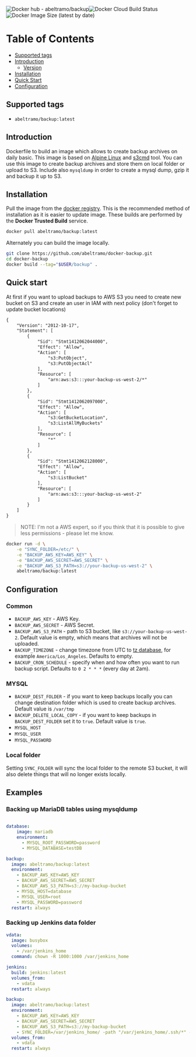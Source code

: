 ![Docker hub - abeltramo/backup](https://img.shields.io/badge/docker-abeltramo%2Fbackup-success)![Docker Cloud Build Status](https://img.shields.io/docker/cloud/build/abeltramo/backup)![Docker Image Size (latest by date)](https://img.shields.io/docker/image-size/abeltramo/backup)

# Table of Contents

- [Supported tags](#supported-tags)
- [Introduction](#introduction)
    - [Version](#version)
- [Installation](#installation)
- [Quick Start](#quick-start)
- [Configuration](#configuration)

## Supported tags

- `abeltramo/backup:latest`

## Introduction

Dockerfile to build an image which allows to create backup archives on daily
basic. This image is based on [Alpine Linux](http://www.alpinelinux.org) and
[s3cmd](http://s3tools.org/s3cmd) tool. You can use this image to create
backup archives and store them on local folder or upload to S3.
Include also `mysqldump` in order to create a mysql dump, gzip it and backup it up to S3.

## Installation

Pull the image from the [docker registry](https://hub.docker.com/r/abeltramo/backup).
This is the recommended method of installation as it is easier to update image.
These builds are performed by the **Docker Trusted Build** service.

```bash
docker pull abeltramo/backup:latest
```

Alternately you can build the image locally.

```bash
git clone https://github.com/abeltramo/docker-backup.git
cd docker-backup
docker build --tag="$USER/backup" .
```

## Quick start

At first if you want to upload backups to AWS S3 you need to create new
bucket on S3 and create an user in IAM with next policy (don't forget to
update bucket locations)

```xml
{
    "Version": "2012-10-17",
    "Statement": [
        {
            "Sid": "Stmt1412062044000",
            "Effect": "Allow",
            "Action": [
                "s3:PutObject",
                "s3:PutObjectAcl"
            ],
            "Resource": [
                "arn:aws:s3:::your-backup-us-west-2/*"
            ]
        },
        {
            "Sid": "Stmt1412062097000",
            "Effect": "Allow",
            "Action": [
                "s3:GetBucketLocation",
                "s3:ListAllMyBuckets"
            ],
            "Resource": [
                "*"
            ]
        },
        {
            "Sid": "Stmt1412062128000",
            "Effect": "Allow",
            "Action": [
                "s3:ListBucket"
            ],
            "Resource": [
                "arn:aws:s3:::your-backup-us-west-2"
            ]
        }
    ]
}
```

> NOTE: I'm not a AWS expert, so if you think that it is possible to give less
> permissions - please let me know.

```bash
docker run -d \
    -e "SYNC_FOLDER=/etc/" \
    -e "BACKUP_AWS_KEY=AWS_KEY" \
    -e "BACKUP_AWS_SECRET=AWS_SECRET" \
    -e "BACKUP_AWS_S3_PATH=s3://your-backup-us-west-2" \
    abeltramo/backup:latest
```

## Configuration

### Common

- `BACKUP_AWS_KEY` - AWS Key.
- `BACKUP_AWS_SECRET` - AWS Secret.
- `BACKUP_AWS_S3_PATH` - path to S3 bucket, like `s3://your-backup-us-west-2`.
    Default value is empty, which means that archives will not be uploaded.
- `BACKUP_TIMEZONE` - change timezone from UTC to
    [tz database](https://en.wikipedia.org/wiki/List_of_tz_database_time_zones),
    for example `America/Los_Angeles`. Defaults to empty.
- `BACKUP_CRON_SCHEDULE` - specify when and how often you want to run backup
    script. Defaults to `0 2 * * *` (every day at 2am).

### MYSQL

- `BACKUP_DEST_FOLDER` - if you want to keep backups locally you can change
    destination folder which is used to create backup archives. Default
    value is `/var/tmp`
- `BACKUP_DELETE_LOCAL_COPY` - if you want to keep backups in
    `BACKUP_DEST_FOLDER` set it to `true`. Default value is `true`.
- `MYSQL_HOST`
- `MYSQL_USER`
- `MYSQL_PASSWORD`

### Local folder

Setting `SYNC_FOLDER` will sync the local folder to the remote S3 bucket, it will also delete things that will no longer exists locally.

## Examples

### Backing up MariaDB tables using mysqldump

```yaml

database:
    image: mariadb
    environment:
      - MYSQL_ROOT_PASSWORD=password
      - MYSQL_DATABASE=testDB

backup:
  image: abeltramo/backup:latest
  environment:
    - BACKUP_AWS_KEY=AWS_KEY
    - BACKUP_AWS_SECRET=AWS_SECRET
    - BACKUP_AWS_S3_PATH=s3://my-backup-bucket
    - MYSQL_HOST=database
    - MYSQL_USER=root
    - MYSQL_PASSWORD=password
  restart: always
```

### Backing up Jenkins data folder

```yaml
vdata:
  image: busybox
  volumes:
    - /var/jenkins_home
  command: chown -R 1000:1000 /var/jenkins_home

jenkins:
  build: jenkins:latest
  volumes_from:
    - vdata
  restart: always

backup:
  image: abeltramo/backup:latest
  environment:
    - BACKUP_AWS_KEY=AWS_KEY
    - BACKUP_AWS_SECRET=AWS_SECRET
    - BACKUP_AWS_S3_PATH=s3://my-backup-bucket
    - SYNC_FOLDER=/var/jenkins_home/ -path "/var/jenkins_home/.ssh/*" -o -path "/var/jenkins_home/plugins/*.jpi" -o -path "/var/jenkins_home/users/*" -o -path "/var/jenkins_home/secrets/*" -o -path "/var/jenkins_home/jobs/*" -o -regex "/var/jenkins_home/[^/]*.xml" -o -regex "/var/jenkins_home/secret.[^/]*"
  volumes_from:
    - vdata
  restart: always
```
